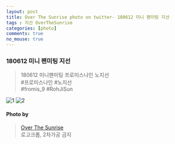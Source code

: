```yaml
---
layout: post
title: Over The Sunrise photo on twitter- 180612 미니 팬미팅 지선
tags : 지선 OverTheSunrise
categories: [photo]
comments: true
no_mouse: true
---
```



###  180612 미니 팬미팅 지선

> 180612 미니팬미팅 프로미스나인 노지선  
#프로미스나인 #노지선  
#fromis_9 #RohJiSun  

![1](https://pbs.twimg.com/media/DfgPS0GU8AAvmI3.jpg)
![2](https://pbs.twimg.com/media/DfgJTq_UwAA80h2.jpg)

#### Photo by
> [Over The Sunrise](https://twitter.com/fromis_RJS)  
로고크롭, 2차가공 금지
